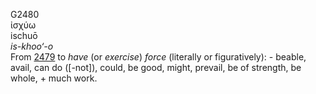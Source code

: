 G2480  
ἰσχύω  
ischuō  
*is-khoo‘-o*  
From [2479](g2479) to *have* (or *exercise*) *force* (literally or
figuratively): - beable, avail, can do (\[-not\]), could, be good,
might, prevail, be of strength, be whole, + much work.  
